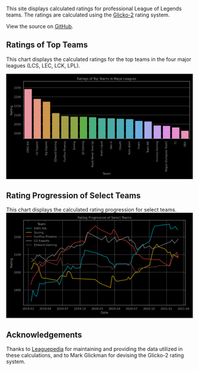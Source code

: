 This site displays calculated ratings for professional League of Legends teams.
The ratings are calculated using the [Glicko-2][1] rating system.

View the source on [GitHub][2].

Ratings of Top Teams
--------------------

This chart displays the calculated ratings for the top teams in the four major
leagues (LCS, LEC, LCK, LPL).

[comment]: <> (Note: the top teams from minor leagues may have their ratings inflated if they )
[comment]: <> (dominated their league. This is because if there are no inter-region games, )
[comment]: <> (one's rating is solely based on their performance within their region.)

![image missing](https://raw.githubusercontent.com/xtevenx/ProRankings/master/data/output_bar.png "Ratings")

Rating Progression of Select Teams
----------------------------------

This chart displays the calculated rating progression for select teams.
![image missing](https://raw.githubusercontent.com/xtevenx/ProRankings/master/data/output_line.png "Rating Progression")

Acknowledgements
----------------

Thanks to [Leaguepedia][3] for maintaining and providing the data utilized in
these calculations, and to Mark Glickman for devising the Glicko-2 rating
system.

[1]: http://www.glicko.net/glicko/glicko2.pdf
[2]: https://github.com/xtevenx/ProRankings
[3]: https://lol.gamepedia.com/Help:API_Documentation
